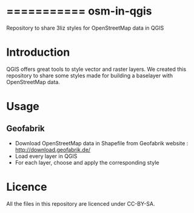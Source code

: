 ===========
osm-in-qgis
===========

Repository to share 3liz styles for OpenStreetMap data in QGIS

Introduction
=============

QGIS offers great tools to style vector and raster layers. We created this repository to share some styles made for building a baselayer with OpenStreetMap data. 

Usage
=======

Geofabrik
----------

* Download OpenStreetMap data in Shapefile from Geofabrik website : http://download.geofabrik.de/
* Load every layer in QGIS
* For each layer, choose and apply the corresponding style


Licence
========

All the files in this repository are licenced under CC-BY-SA.

